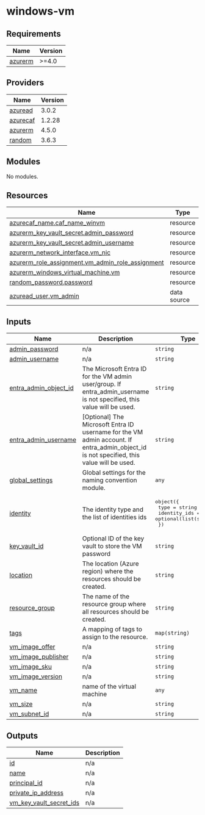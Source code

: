 # windows-vm

<!-- BEGIN_TF_DOCS -->
## Requirements

| Name | Version |
|------|---------|
| <a name="requirement_azurerm"></a> [azurerm](#requirement\_azurerm) | >=4.0 |

## Providers

| Name | Version |
|------|---------|
| <a name="provider_azuread"></a> [azuread](#provider\_azuread) | 3.0.2 |
| <a name="provider_azurecaf"></a> [azurecaf](#provider\_azurecaf) | 1.2.28 |
| <a name="provider_azurerm"></a> [azurerm](#provider\_azurerm) | 4.5.0 |
| <a name="provider_random"></a> [random](#provider\_random) | 3.6.3 |

## Modules

No modules.

## Resources

| Name | Type |
|------|------|
| [azurecaf_name.caf_name_winvm](https://registry.terraform.io/providers/aztfmod/azurecaf/latest/docs/resources/name) | resource |
| [azurerm_key_vault_secret.admin_password](https://registry.terraform.io/providers/hashicorp/azurerm/latest/docs/resources/key_vault_secret) | resource |
| [azurerm_key_vault_secret.admin_username](https://registry.terraform.io/providers/hashicorp/azurerm/latest/docs/resources/key_vault_secret) | resource |
| [azurerm_network_interface.vm_nic](https://registry.terraform.io/providers/hashicorp/azurerm/latest/docs/resources/network_interface) | resource |
| [azurerm_role_assignment.vm_admin_role_assignment](https://registry.terraform.io/providers/hashicorp/azurerm/latest/docs/resources/role_assignment) | resource |
| [azurerm_windows_virtual_machine.vm](https://registry.terraform.io/providers/hashicorp/azurerm/latest/docs/resources/windows_virtual_machine) | resource |
| [random_password.password](https://registry.terraform.io/providers/hashicorp/random/latest/docs/resources/password) | resource |
| [azuread_user.vm_admin](https://registry.terraform.io/providers/hashicorp/azuread/latest/docs/data-sources/user) | data source |

## Inputs

| Name | Description | Type | Default | Required |
|------|-------------|------|---------|:--------:|
| <a name="input_admin_password"></a> [admin\_password](#input\_admin\_password) | n/a | `string` | `null` | no |
| <a name="input_admin_username"></a> [admin\_username](#input\_admin\_username) | n/a | `string` | `null` | no |
| <a name="input_entra_admin_object_id"></a> [entra\_admin\_object\_id](#input\_entra\_admin\_object\_id) | The Microsoft Entra ID for the VM admin user/group. If entra\_admin\_username is not specified, this value will be used. | `string` | `null` | no |
| <a name="input_entra_admin_username"></a> [entra\_admin\_username](#input\_entra\_admin\_username) | [Optional] The Microsoft Entra ID username for the VM admin account. If entra\_admin\_object\_id is not specified, this value will be used. | `string` | `null` | no |
| <a name="input_global_settings"></a> [global\_settings](#input\_global\_settings) | Global settings for the naming convention module. | `any` | n/a | yes |
| <a name="input_identity"></a> [identity](#input\_identity) | The identity type and the list of identities ids | <pre>object({<br>    type         = string<br>    identity_ids = optional(list(string))<br>  })</pre> | <pre>{<br>  "identity_ids": [],<br>  "type": "SystemAssigned"<br>}</pre> | no |
| <a name="input_key_vault_id"></a> [key\_vault\_id](#input\_key\_vault\_id) | Optional ID of the key vault to store the VM password | `string` | `null` | no |
| <a name="input_location"></a> [location](#input\_location) | The location (Azure region) where the resources should be created. | `string` | n/a | yes |
| <a name="input_resource_group"></a> [resource\_group](#input\_resource\_group) | The name of the resource group where all resources should be created. | `string` | n/a | yes |
| <a name="input_tags"></a> [tags](#input\_tags) | A mapping of tags to assign to the resource. | `map(string)` | `{}` | no |
| <a name="input_vm_image_offer"></a> [vm\_image\_offer](#input\_vm\_image\_offer) | n/a | `string` | `"windows-11"` | no |
| <a name="input_vm_image_publisher"></a> [vm\_image\_publisher](#input\_vm\_image\_publisher) | n/a | `string` | `"MicrosoftWindowsDesktop"` | no |
| <a name="input_vm_image_sku"></a> [vm\_image\_sku](#input\_vm\_image\_sku) | n/a | `string` | `"win11-22h2-pro"` | no |
| <a name="input_vm_image_version"></a> [vm\_image\_version](#input\_vm\_image\_version) | n/a | `string` | `"latest"` | no |
| <a name="input_vm_name"></a> [vm\_name](#input\_vm\_name) | name of the virtual machine | `any` | n/a | yes |
| <a name="input_vm_size"></a> [vm\_size](#input\_vm\_size) | n/a | `string` | `"Standard_B2ms"` | no |
| <a name="input_vm_subnet_id"></a> [vm\_subnet\_id](#input\_vm\_subnet\_id) | n/a | `string` | n/a | yes |

## Outputs

| Name | Description |
|------|-------------|
| <a name="output_id"></a> [id](#output\_id) | n/a |
| <a name="output_name"></a> [name](#output\_name) | n/a |
| <a name="output_principal_id"></a> [principal\_id](#output\_principal\_id) | n/a |
| <a name="output_private_ip_address"></a> [private\_ip\_address](#output\_private\_ip\_address) | n/a |
| <a name="output_vm_key_vault_secret_ids"></a> [vm\_key\_vault\_secret\_ids](#output\_vm\_key\_vault\_secret\_ids) | n/a |
<!-- END_TF_DOCS -->
